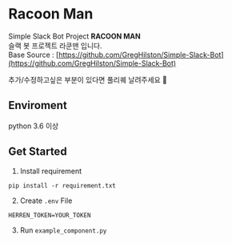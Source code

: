 # Racoon Man
Simple Slack Bot Project **RACOON MAN**  
슬랙 봇 프로젝트 라쿤맨 입니다.    
Base Source : [https://github.com/GregHilston/Simple-Slack-Bot](https://github.com/GregHilston/Simple-Slack-Bot)  

추가/수정하고싶은 부분이 있다면 풀리퀘 날려주세요 🙆 

## Enviroment
python 3.6 이상

## Get Started
1. Install requirement
```
pip install -r requirement.txt
```

2. Create `.env` File
```
HERREN_TOKEN=YOUR_TOKEN
```

3. Run `example_component.py`
